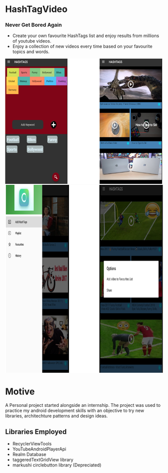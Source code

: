 # HashTagVideo

### Never Get Bored Again


  - Create your own favourite HashTags list and enjoy results from millions of youtube videos.
  - Enjoy a collection of new videos every time based on your favourite topics and words.
  
  
 <img src="app/src/main/res/drawable/five.png" width="800" height="400" >


<img src="app/src/main/res/drawable/six.png" width="800" height="600">


# Motive
A Personal project started alongside an internship. The project was used to practice my android development skills with an objective to try new libraries, architechture patterns and design ideas.

## Libraries Employed
- RecyclerViewTools
- YouTubeAndroidPlayerApi
- Realm Database
- taggeredTextGridView library 
- markushi circlebutton library (Depreciated)
